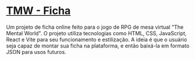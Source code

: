 # [TMW - Ficha](https://marcosalves90.github.io/projetoRPG_TMW_Ficha)

Um projeto de ficha online feito para o jogo de RPG de mesa virtual "The Mental World". O projeto utiliza tecnologias como HTML, CSS, JavaScript, React e Vite para seu funcionamento e estilização.
A ideia é que o usuário seja capaz de montar sua ficha na plataforma, e então baixá-la em formato JSON para usos futuros.


